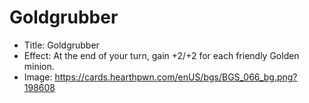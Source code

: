 # Goldgrubber
- Title:  Goldgrubber
- Effect:  At the end of your turn, gain +2/+2 for each friendly Golden minion.
- Image:  https://cards.hearthpwn.com/enUS/bgs/BGS_066_bg.png?198608
